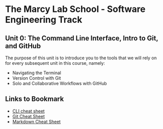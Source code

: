 # The Marcy Lab School - Software Engineering Track
## Unit 0: The Command Line Interface, Intro to Git, and GitHub

The purpose of this unit is to introduce you to the tools that we will rely on for every subsequent unit in this course, namely:
* Navigating the Terminal
* Version Control with Git
* Solo and Collaborative Workflows with GitHub

## Links to Bookmark
* [CLI cheat sheet](https://www.git-tower.com/blog/command-line-cheat-sheet/)
* [Git Cheat Sheet](https://education.github.com/git-cheat-sheet-education.pdf)
* [Markdown Cheat Sheet](https://www.markdownguide.org/cheat-sheet)
